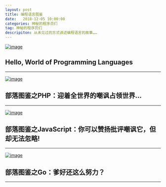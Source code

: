 ```yaml
---
layout: post
title: 编程语言图鉴
date:   2018-12-05 10:00:00
categories: 神秘的程序员们
tag: 神秘的程序员们
descripiton: 从未见过的方式讲述编程语言的故事……
---
```


[![image](http://qiniu.etribe.net/18-12-5/57835699.jpg "部落图鉴")](../2018-06-04-cartoon-programmer-codeAbyss/index.html)
## Hello, World of Programming Languages

---

[![image](http://qiniu.etribe.net/18-12-5/10711140.jpg "PHP")](../2018-06-04-cartoon-programmer-codeAbyss/index.html)
## 部落图鉴之PHP：迎着全世界的嘲讽占领世界...

---

[![image](http://qiniu.etribe.net/18-12-5/10233728.jpg "JavaScript")](../2018-06-04-cartoon-programmer-bateSecret/index.html)
## 部落图鉴之JavaScript：你可以赞扬批评嘲讽它，但却无法忽略!

---

[![image](http://qiniu.etribe.net/18-12-5/47126218.jpg "Go")](../2018-06-04-cartoon-programmer-InnocentMurder/index.html)
## 部落图鉴之Go：爹好还这么努力？

---